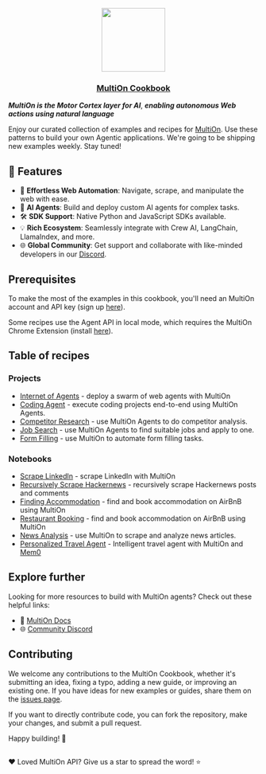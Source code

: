 <p align="center">
  <a href="https://multion.ai">
    <img src="https://www.multion.ai/img/0a2c2620-8f0c-4f97-ada2-d78daefd1bac/api.jpg?fm=webp&q=95&fit=max&crop=3097%2C2066%2C0%2C384&w=2000" height="128">
    <h3 align="center">MultiOn Cookbook</h3>
  </a>
</p>

***MultiOn is the Motor Cortex layer for AI***, ***enabling autonomous Web actions using natural language***

Enjoy our curated collection of examples and recipes for [MultiOn](https://www.multion.ai/api). Use these patterns to build your own Agentic applications. We're going to be shipping new examples weekly. Stay tuned!

## 🌟 Features
- 🚀 **Effortless Web Automation**: Navigate, scrape, and manipulate the web with ease.
- 🤖 **AI Agents**: Build and deploy custom AI agents for complex tasks.
- 🛠 **SDK Support**: Native Python and JavaScript SDKs available.
- 💡 **Rich Ecosystem**: Seamlessly integrate with Crew AI, LangChain, LlamaIndex, and more.
- 🌐 **Global Community**: Get support and collaborate with like-minded developers in our [Discord](https://discord.com/invite/multion).

## Prerequisites

To make the most of the examples in this cookbook, you'll need an MultiOn account and API key (sign up [here](https://app.multion.ai)).

Some recipes use the Agent API in local mode, which requires the MultiOn Chrome Extension (install [here](https://chromewebstore.google.com/detail/multion/ddmjhdbknfidiopmbaceghhhbgbpenmm)).

## Table of recipes

### Projects

- [Internet of Agents](https://github.com/MULTI-ON/cookbook/tree/main/internet-of-agents) - deploy a swarm of web agents with MultiOn
- [Coding Agent](https://github.com/MULTI-ON/cookbook/tree/main/coding-agent) - execute coding projects end-to-end using MultiOn Agents.
- [Competitor Research](https://github.com/MULTI-ON/cookbook/tree/main/competitor-research) - use MultiOn Agents to do competitor analysis.
- [Job Search](https://github.com/MULTI-ON/cookbook/tree/main/job-search) - use MultiOn Agents to find suitable jobs and apply to one.
- [Form Filling](https://github.com/MULTI-ON/cookbook/tree/main/form-filling) - use MultiOn to automate form filling tasks.

### Notebooks

- [Scrape LinkedIn](https://github.com/MULTI-ON/cookbook/tree/main/scraping/scrape_linkedin.ipynb) - scrape LinkedIn with MultiOn
- [Recursively Scrape Hackernews](https://github.com/MULTI-ON/cookbook/tree/main/recursive-scraping/recursive_scraping.ipynb) - recursively scrape Hackernews posts and comments
- [Finding Accommodation](https://github.com/MULTI-ON/cookbook/tree/main/accommodation/accommodation.ipynb) - find and book accommodation on AirBnB using MultiOn
- [Restaurant Booking](https://github.com/MULTI-ON/cookbook/tree/main/restaurant-booking/restaurant_booking.ipynb) - find and book accommodation on AirBnB using MultiOn
- [News Analysis](https://github.com/MULTI-ON/cookbook/tree/main/news-digest/news_digest.ipynb) - use MultiOn to scrape and analyze news articles.
- [Personalized Travel Agent](https://github.com/MULTI-ON/cookbook/blob/main/personalized-travel-agent/mem0_travel_agent.ipynb) - Intelligent travel agent with MultiOn and [Mem0](https://mem0.ai)


## Explore further

Looking for more resources to build with MultiOn agents? Check out these helpful links:

- 📜 [MultiOn Docs](https://docs.multion.ai)
- 🌐 [Community Discord](https://discord.com/invite/multion)

## Contributing

We welcome any contributions to the MultiOn Cookbook, whether it's submitting an idea, fixing a typo, adding a new guide, or improving an existing one. If you have ideas for new examples or guides, share them on the [issues page](https://github.com/MULTI-ON/cookbook/issues).

If you want to directly contribute code, you can fork the repository, make your changes, and submit a pull request.

Happy building! 🙌

##

❤️ Loved MultiOn API? Give us a star to spread the word! ⭐️

